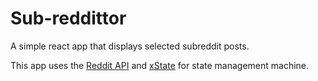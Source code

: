 # Sub-reddittor

A simple react app that displays selected subreddit posts.

This app uses the [Reddit API](https://www.reddit.com/dev/api/) and [xState](https://xstate.js.org) for state management machine.
